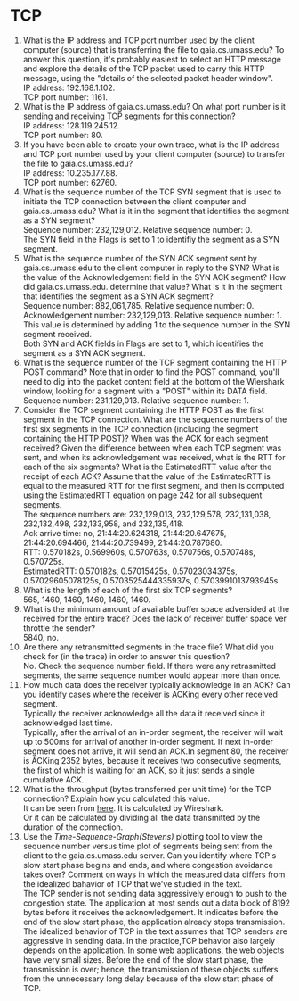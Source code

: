# TCP
1. What is the IP address and TCP port number used by the client computer (source) that is transferring the file to gaia.cs.umass.edu? To answer this question, it's probably easiest to select an HTTP message and explore the details of the TCP packet used to carry this HTTP message, using the "details of the selected packet header window".  
IP address: 192.168.1.102.  
TCP port number: 1161.  
2. What is the IP address of gaia.cs.umass.edu? On what port number is it sending and receiving TCP segments for this connection?  
IP address: 128.119.245.12.  
TCP port number: 80.  
3. If you have been able to create your own trace, what is the IP address and TCP port number used by your client computer (source) to transfer the file to gaia.cs.umass.edu?  
IP address: 10.235.177.88.  
TCP port number: 62760.  
4. What is the sequence number of the TCP SYN segment that is used to initiate the TCP connection between the client computer and gaia.cs.umass.edu? What is it in the segment that identifies the segment as a SYN segment?  
Sequence number: 232,129,012. Relative sequence number: 0.  
The SYN field in the Flags is set to 1 to identifiy the segment as a SYN segment.  
5. What is the sequence number of the SYN ACK segment sent by gaia.cs.umass.edu to the client computer in reply to the SYN? What is the value of the Acknowledgement field in the SYN ACK segment? How did gaia.cs.umass.edu. determine that value? What is it in the segment that identifies the segment as a SYN ACK segment?  
Sequence number: 882,061,785. Relative sequence number: 0.  
Acknowledgement number: 232,129,013. Relative sequence number: 1. This value is determined by adding 1 to the sequence number in the SYN segment received.  
Both SYN and ACK fields in Flags are set to 1, which identifies the segment as a SYN ACK segment.  
6. What is the sequence number of the TCP segment containing the HTTP POST command? Note that in order to find the POST command, you'll need to dig into the packet content field at the bottom of the Wiershark window, looking for a segment with a "POST" within its DATA field.  
Sequence number: 231,129,013. Relative sequence number: 1.  
7. Consider the TCP segment containing the HTTP POST as the first segment in the TCP connection. What are the sequence numbers of the first six segments in the TCP connection (including the segment containing the HTTP POST)? When was the ACK for each segment received? Given the difference between when each TCP segment was sent, and when its acknowledgement was received, what is the RTT for each of the six segments? What is the EstimatedRTT value after the receipt of each ACK? Assume that the value of the EstimatedRTT is equal to the measured RTT for the first segment, and then is computed using the EstimatedRTT equation on page 242 for all subsequent segments.  
The sequence numbers are: 232,129,013, 232,129,578, 232,131,038, 232,132,498, 232,133,958, and 232,135,418.  
Ack arrive time: no, 21:44:20.624318, 21:44:20.647675, 21:44:20.694466, 21:44:20.739499, 21:44:20.787680.  
RTT: 0.570182s, 0.569960s, 0.570763s, 0.570756s, 0.570748s, 0.570725s.  
EstimatedRTT: 0.570182s, 0.57015425s, 0.57023034375s, 0.57029605078125s, 0.5703525444335937s, 0.5703991013793945s.  
8. What is the length of each of the first six TCP segments?  
565, 1460, 1460, 1460, 1460, 1460.  
9. What is the minimum amount of available buffer space adversided at the received for the entire trace? Does the lack of receiver buffer space ver throttle the sender?  
5840, no.  
10. Are there any retransmitted segments in the trace file? What did you check for (in the trace) in order to answer this question?  
No. Check the sequence number field. If there were any retrasmitted segments, the same sequence number would appear more than once.  
11. How much data does the receiver typically acknowledge in an ACK? Can you identify cases where the receiver is ACKing every other received segment.  
Typically the receiver acknowledge all the data it received since it acknowledged last time.  
Typically, after the arrival of an in-order segment, the receiver will wait up to 500ms for arrival of another in-order segment. If next in-order segment does not arrive, it will send an ACK.In segment 80, the receiver is ACKing 2352 bytes, because it receives two consecutive segments, the first of which is waiting for an ACK, so it just sends a single cumulative ACK.  
12. What is the throughput (bytes transferred per unit time) for the TCP connection? Explain how you calculated this value.  
It can be seen from [here](./throughput.pdf). It is calculated by Wireshark.  
Or it can be calculated by dividing all the data transmitted by the duration of the connection.  
13. Use the *Time-Sequence-Graph(Stevens)* plotting tool to view the sequence number versus time plot of segments being sent from the client to the gaia.cs.umass.edu server. Can you identify where TCP's slow start phase begins and ends, and where congestion avoidance takes over? Comment on ways in which the measured data differs from the idealized bahavior of TCP that we've studied in the text.  
The TCP sender is not sending data aggressively enough to push to the congestion state. The application at most sends out a data block of 8192 bytes before it receives the acknowledgement. It indicates before the end of the slow start phase, the application already stops transmission.  
The idealized behavior of TCP in the text assumes that TCP senders are aggressive in sending data. In the practice,TCP behavior also largely depends on the application. In some web applications, the web objects have very small sizes. Before the end of the slow start phase, the transmission is over; hence, the transmission of these objects suffers from the unnecessary long delay because of the slow start phase of TCP.
